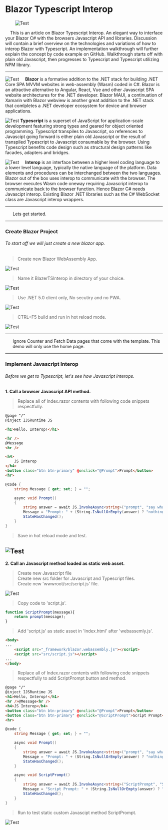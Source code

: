 
# Blazor Typescript Interop
&nbsp;&nbsp;&nbsp;&nbsp;&nbsp;&nbsp;&nbsp;&nbsp;![Test](./readme/tsinterop.png)

&nbsp;&nbsp;&nbsp;&nbsp;This is an article on Blazor Typescript Interop. 
An elegant way to interface your Blazor C# with the browsers Javascript API and libraries.
Discussion will contain a brief overview on the technologies and variations of how to interop Blazor with Typescript. 
An implementation walkthrough will further explain the concept by code example on GitHub.
Walkthrough starts off with plain old Javascript, then progresses to Typescript and Typescript utilizing NPM library.    

***     

![Test](./readme/blazor.png)
&nbsp;&nbsp;&nbsp;&nbsp;**Blazor** is a formative addition to the .NET stack for building .NET Core SPA MVVM websites in 
web-assembly (Wasm) coded in C#. Blazor is an attractive alternative to Angular, React, Vue and other Javascript SPA website architectures for the .NET developer.
Blazor MAUI, a continuation of Xamarin with Blazor webview is another great addition to the .NET stack that comlpletes a .NET developer ecosystem for device and browser applications.

![Test](./readme/tscircle.png)
**Typescript** is a superset of JavaScript for application-scale development featuring strong types and geared for object oriented programming.
Typescript transpiles to Javascript, so references to Javascipt going forward is either plain old Javascript or the result of transpiled Typescript to Javascript consumable by the browser.
Using Typescript benefits code design such as structural design patterns like facades, adapters and bridges. 

 ![Test](./readme/interop.png)
&nbsp;&nbsp;&nbsp;&nbsp;**Interop** is an interface between a higher level coding language to a lower level language, typically the native language of the platform.
Data elements and procedures can be interchanged between the two languages. Blazor out of the box uses interop to communicate with the browser.
The browser executes Wasm code oneway requiring Javascript interop to communicate back to the browser function. Hence Blazor C# needs Javascipt interop.
Existing Blazor .NET libraries such as the C# WebSocket class are Javascript interop wrappers.

---

<ul>
Lets get started.
</ul>  

---

### Create Blazor Project
###### To start off we will just create a new blazor app.


> Create new Blazor WebAssembly App.
> 
 ![Test](./readme/vs0.png)

>  Name it BlazerTSInterop in directory of your choice.
>  
 ![Test](./readme/vs1.png)

>  Use .NET 5.0 client only, No secutiry and no PWA.
>  
 ![Test](./readme/vs2.png)

>  CTRL+F5 build and run in hot reload mode.

 ![Test](./readme/vs3.png)

---

<ul>
Ignore Counter and Fetch Data pages that come with the template.
This demo will only use the home page.
</ul>  

---

### Implement Javascript Interop
###### Before we get to Typescript, let's see how Javascript interops.

<b>1.  Call a browser Javascript API method.</b><br> 
> Replace all of Index.razor contents with following code snippets respectfully. 
```html
@page "/"
@inject IJSRuntime JS

<h1>Hello, Interop!</h1>

<hr />
@Message
<hr />

<h4>
    JS Interop
</h4>
<button class="btn btn-primary" @onclick="@Prompt">Prompt</button>
<hr>
```
```c#
@code {
    string Message { get; set; } = "";

    async void Prompt()
    {
        string answer = await JS.InvokeAsync<string>("prompt", "say what?");
        Message = "Prompt: " + (String.IsNullOrEmpty(answer) ? "nothing" : answer);
        StateHasChanged();
    }
}
```
> Save in hot reload mode and test.

 ![Test](./readme/vs4.png)
---

<b>2. Call an Javascript method loaded as static web asset.</b><br>
> Create new Javascript file <br>
> Create new src folder for Javascript and Typescript files.<br>
> Create new 'wwwroot/src/script.js' file.
 
![Test](./readme/vs5.png)

> Copy code to 'script.js'.
```javascript
function ScriptPrompt(message){
    return prompt(message);
}
```
> Add 'script.js' as static asset in 'Index.html' after 'webassemly.js'.


```html
<body>
...
    <script src="_framework/blazor.webassembly.js"></script>
    <script src="src/script.js"></script>
...
</body>
```
> Replace all of Index.razor contents with following code snippets respectfully to add ScriptPrompt button and method. 

```html
@page "/"
@inject IJSRuntime JS
<h1>Hello, Interop!</h1>
<hr />@Message<hr />
<h4>JS Interop</h4>
<button class="btn btn-primary" @onclick="@Prompt">Prompt</button>
<button class="btn btn-primary" @onclick="@ScriptPrompt">Script Prompt</button>
<hr>
```
```c#
@code {
    string Message { get; set; } = "";

    async void Prompt()
    {
        string answer = await JS.InvokeAsync<string>("prompt", "say what?");
        Message = "Prompt: " + (String.IsNullOrEmpty(answer) ? "nothing" : answer);
        StateHasChanged();
    }

    async void ScriptPrompt()
    {
        string answer = await JS.InvokeAsync<string>("ScriptPrompt", "ScriptPrompt say what?");
        Message = "Script Prompt: " + (String.IsNullOrEmpty(answer) ? "nothing" : answer);
        StateHasChanged();
    }
}
```

> Run to test static custom Javascipt method  ScriptPrompt.
> 
![Test](./readme/vs6.png)
